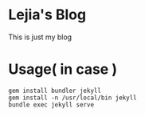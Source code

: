# Lejia's Blog
This is just my blog

# Usage( in case )
```
gem install bundler jekyll
gem install -n /usr/local/bin jekyll
bundle exec jekyll serve
```